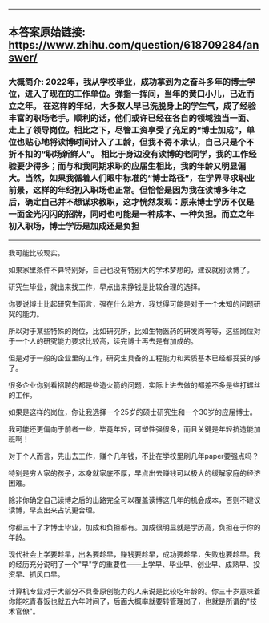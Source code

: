 ----------------------------------------
## 本答案原始链接: https://www.zhihu.com/question/618709284/answer/
### 大概简介: 2022年，我从学校毕业，成功拿到为之奋斗多年的博士学位，进入了现在的工作单位。弹指一挥间，当年的黄口小儿，已近而立之年。 在这样的年纪，大多数人早已洗脱身上的学生气，成了经验丰富的职场老手。顺利的话，他们或许已经在各自的领域独当一面、走上了领导岗位。相比之下，尽管工资享受了充足的“博士加成”，单位也贴心地将读博时间计入了工龄，但我不得不承认，自己只是个不折不扣的“职场新鲜人”。 相比于身边没有读博的老同学，我的工作经验要少得多；而与和我同期求职的应届生相比，我的年龄又明显偏大。当然，如果我循着人们眼中标准的“博士路径”，在学界寻求职业前景，这样的年纪初入职场也正常。但恰恰是因为我在读博多年之后，确定自己并不想谋求教职，这才恍然发现：原来博士学历不仅是一面金光闪闪的招牌，同时也可能是一种成本、一种负担。而立之年初入职场，博士学历是加成还是负担
----------------------------------------
我可能比较现实。

如果家里条件不算特别好，自己也没有特别大的学术梦想的，建议就别读博了。

研究生毕业，就出来找工作，早点出来挣钱是比较合理的选择。

你要说博士比起研究生而言，强在什么地方，我觉得可能是对于一个未知的问题研究的能力。

所以对于某些特殊的岗位，比如研究所，比如生物医药的研发岗等等，这些岗位对于一个人的研究能力要求比较高，读完博士再去是有加成的。




但是对于一般的企业里的工作，研究生具备的工程能力和素质基本已经都妥妥的够了。

很多企业你别看招聘的都是些造火箭的问题，实际上进去做的都差不多是些打螺丝的工作。

如果是这样的岗位，你让我选择一个25岁的硕士研究生和一个30岁的应届博士。

我可能还更偏向于前者一些，毕竟年轻，可塑性强很多，而且关键是年轻抗造能加班啊！

对于个人而言，先出去工作，赚个几年钱，不比在学校里刷几年paper要强点吗？




特别是穷人家的孩子，本身就家底不厚，早点出去赚钱可以极大的缓解家庭的经济困难。

除非你确定自己读博之后的出路完全可以覆盖读博这几年的机会成本，否则不建议读博，早点出来占坑更合理。

你都三十了才博士毕业，加成和负担都有。加成很明显就是学历高，负担在于你的年龄。

现代社会上学要趁早，出名要趁早，赚钱要趁早，成功要趁早，失败也要趁早。我的经历充分说明了一个"早"字的重要性——上学早、毕业早、创业早、成熟早、投资早、抓风口早。

计算机专业对于大部分不具备原创能力的人来说是比较吃年龄的。你三十岁意味着你能吃青春饭也就五六年时间了，后面大概率就要转管理岗了，也就是所谓的"技术官僚"。
